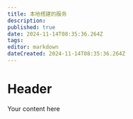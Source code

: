 ```yaml
---
title: 本地搭建的服务
description: 
published: true
date: 2024-11-14T08:35:36.264Z
tags: 
editor: markdown
dateCreated: 2024-11-14T08:35:36.264Z
---
```


# Header
Your content here